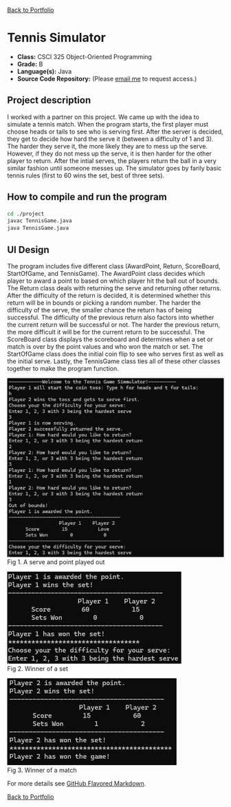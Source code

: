 [Back to Portfolio](./)

Tennis Simulator
===============

-   **Class:** CSCI 325 Object-Oriented Programming
-   **Grade:** B
-   **Language(s):** Java
-   **Source Code Repository:** (Please [email me](mailto:weddingzack@gmail.com?subject=GitHub%20Access) to request access.)

## Project description

I worked with a partner on this project. We came up with the idea to simulate a tennis match. When the program starts, the first player must choose heads or tails to see who is serving first. After the server is decided, they get to decide how hard the serve it (between a difficulty of 1 and 3). The harder they serve it, the more likely they are to mess up the serve. However, if they do not mess up the serve, it is then harder for the other player to return. After the intial serves, the players return the ball in a very similar fashion until someone messes up. The simulator goes by farily basic tennis rules (first to 60 wins the set, best of three sets).

## How to compile and run the program

```bash
cd ./project
javac TennisGame.java
java TennisGame.java
```

## UI Design

The program includes five different class (AwardPoint, Return, ScoreBoard, StartOfGame, and TennisGame). The AwardPoint class decides which player to award a point to based on which player hit the ball out of bounds. The Return class deals with returning the serve and returning other returns. After the difficulty of the return is decided, it is determined whether this return will be in bounds or picking a random number. The harder the difficulty of the serve, the smaller chance the return has of being successful. The difficulty of the previous return also factors into whether the current return will be successful or not. The harder the previous return, the more difficult it will be for the current return to be successful. The ScoreBoard class displays the scoreboard and determines when a set or match is over by the point values and who won the match or set. The StartOfGame class does the initial coin flip to see who serves first as well as the initial serve. Lastly, the TennisGame class ties all of these other classes together to make the program function.

![screenshot](images/TennisGame1.png)  
Fig 1. A serve and point played out

![screenshot](images/TennisGame2.png)  
Fig 2. Winner of a set

![screenshot](images/TennisGame3.png)  
Fig 3. Winner of a match

For more details see [GitHub Flavored Markdown](https://guides.github.com/features/mastering-markdown/).

[Back to Portfolio](./)
